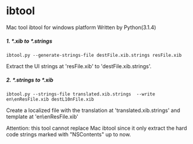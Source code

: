 ibtool
=========

Mac tool ibtool for windows platform
Written by Python(3.1.4)

##### 1. *.xib to *.strings
```
ibtool.py --generate-strings-file destFile.xib.strings resFile.xib
```
Extract the UI strings at 'resFile.xib' to 'destFile.xib.strings'.

##### 2. *.strings to *.xib
```
ibtool.py --strings-file translated.xib.strings  --write en\enResFile.xib destL10nFile.xib  
```
Create a localized file with the translation at 'translated.xib.strings' and template at 'en\enResFile.xib'

Attention: this tool cannot replace Mac ibtool since it only extract the hard code strings marked with "NSContents" up to now.